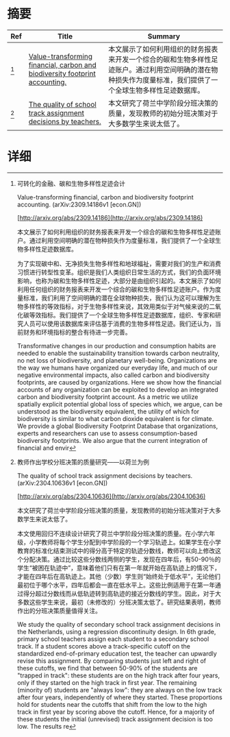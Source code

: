 # 摘要

| Ref | Title | Summary |
| --- | --- | --- |
| [^1] | [Value-transforming financial, carbon and biodiversity footprint accounting.](http://arxiv.org/abs/2309.14186) | 本文展示了如何利用组织的财务报表来开发一个综合的碳和生物多样性足迹账户。通过利用空间明确的潜在物种损失作为度量标准，我们提供了一个全球生物多样性足迹数据库。 |
| [^2] | [The quality of school track assignment decisions by teachers.](http://arxiv.org/abs/2304.10636) | 本文研究了荷兰中学阶段分班决策的质量，发现教师的初始分班决策对于大多数学生来说太低了。 |

# 详细

[^1]: 可转化的金融、碳和生物多样性足迹会计

    Value-transforming financial, carbon and biodiversity footprint accounting. (arXiv:2309.14186v1 [econ.GN])

    [http://arxiv.org/abs/2309.14186](http://arxiv.org/abs/2309.14186)

    本文展示了如何利用组织的财务报表来开发一个综合的碳和生物多样性足迹账户。通过利用空间明确的潜在物种损失作为度量标准，我们提供了一个全球生物多样性足迹数据库。

    

    为了实现碳中和、无净损失生物多样性和地球福祉，需要对我们的生产和消费习惯进行转型性变革。组织是我们人类组织日常生活的方式，我们的负面环境影响，也称为碳和生物多样性足迹，大部分是由组织引起的。本文展示了如何利用任何组织的财务报表来开发一个综合的碳和生物多样性足迹账户。作为度量标准，我们利用了空间明确的潜在全球物种损失，我们认为这可以理解为生物多样性的等效指标，对于生物多样性来说，其效用类似于对气候来说的二氧化碳等效指标。我们提供了一个全球生物多样性足迹数据库，组织、专家和研究人员可以使用该数据库来评估基于消费的生物多样性足迹。我们还认为，当前财务和环境指标的整合有待进一步完善。

    Transformative changes in our production and consumption habits are needed to enable the sustainability transition towards carbon neutrality, no net loss of biodiversity, and planetary well-being. Organizations are the way we humans have organized our everyday life, and much of our negative environmental impacts, also called carbon and biodiversity footprints, are caused by organizations. Here we show how the financial accounts of any organization can be exploited to develop an integrated carbon and biodiversity footprint account. As a metric we utilize spatially explicit potential global loss of species which, we argue, can be understood as the biodiversity equivalent, the utility of which for biodiversity is similar to what carbon dioxide equivalent is for climate. We provide a global Biodiversity Footprint Database that organizations, experts and researchers can use to assess consumption-based biodiversity footprints. We also argue that the current integration of financial and envir
    
[^2]: 教师作出学校分班决策的质量研究——以荷兰为例

    The quality of school track assignment decisions by teachers. (arXiv:2304.10636v1 [econ.GN])

    [http://arxiv.org/abs/2304.10636](http://arxiv.org/abs/2304.10636)

    本文研究了荷兰中学阶段分班决策的质量，发现教师的初始分班决策对于大多数学生来说太低了。

    

    本文使用回归不连续设计研究了荷兰中学阶段分班决策的质量。在小学六年级，小学教师将每个学生分配到中学阶段的一个学习轨迹上。如果学生在小学教育的标准化结束测试中的得分高于特定的轨迹分数线，教师可以向上修改这个分配决策。通过比较这些分数线两侧的学生，发现在四年后，有50-90％的学生“被困在轨迹中”，意味着他们只有在第一年就开始在高轨迹上的情况下，才能在四年后在高轨迹上。其他（少数）学生则“始终处于低水平”，无论他们最初位于哪个水平，四年后都会一直在低水平上。这些比例适用于在第一年通过得分超过分数线而从低轨迹转到高轨迹的接近分数线的学生。因此，对于大多数这些学生来说，最初（未修改的）分班决策太低了。研究结果表明，教师作出的分班决策质量值得关注。

    We study the quality of secondary school track assignment decisions in the Netherlands, using a regression discontinuity design. In 6th grade, primary school teachers assign each student to a secondary school track. If a student scores above a track-specific cutoff on the standardized end-of-primary education test, the teacher can upwardly revise this assignment. By comparing students just left and right of these cutoffs, we find that between 50-90% of the students are "trapped in track": these students are on the high track after four years, only if they started on the high track in first year. The remaining (minority of) students are "always low": they are always on the low track after four years, independently of where they started. These proportions hold for students near the cutoffs that shift from the low to the high track in first year by scoring above the cutoff. Hence, for a majority of these students the initial (unrevised) track assignment decision is too low. The results re
    

